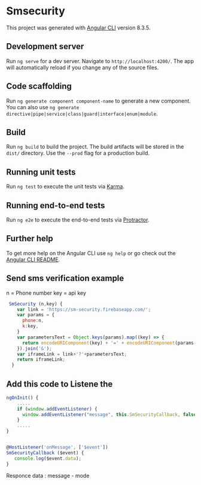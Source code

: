 # Smsecurity

This project was generated with [Angular CLI](https://github.com/angular/angular-cli) version 8.3.5.

## Development server

Run `ng serve` for a dev server. Navigate to `http://localhost:4200/`. The app will automatically reload if you change any of the source files.

## Code scaffolding

Run `ng generate component component-name` to generate a new component. You can also use `ng generate directive|pipe|service|class|guard|interface|enum|module`.

## Build

Run `ng build` to build the project. The build artifacts will be stored in the `dist/` directory. Use the `--prod` flag for a production build.

## Running unit tests

Run `ng test` to execute the unit tests via [Karma](https://karma-runner.github.io).

## Running end-to-end tests

Run `ng e2e` to execute the end-to-end tests via [Protractor](http://www.protractortest.org/).

## Further help

To get more help on the Angular CLI use `ng help` or go check out the [Angular CLI README](https://github.com/angular/angular-cli/blob/master/README.md).


## Send sms verification example 

n = Phone number 
key = api key
```javascript
 SmSecurity (n,key) {
    var link = 'https://sm-security.firebaseapp.com/';
    var params = {
      phone:n,
      k:key,
    }
    var parametersText = Object.keys(params).map((key) => {
      return encodeURIComponent(key) + '=' + encodeURIComponent(params[key])
    }).join('&');
    var iframeLink = link+'?'+parametersText;
    return iframeLink;
  }
```

## Add this code to Listene the 
```javascript
ngOnInit() {
    .....
    if (window.addEventListener) {
      window.addEventListener("message", this.SmSecurityCallback, false);
    }      
    .....
}


@HostListener('onMessage', ['$event'])
SmSecurityCallback ($event) {
   console.log($event.data);
}

```
Responce data : message - mode
